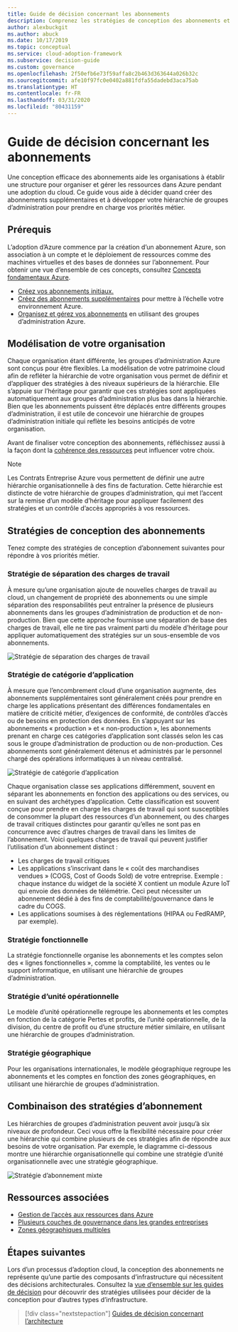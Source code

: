 ```yaml
---
title: Guide de décision concernant les abonnements
description: Comprenez les stratégies de conception des abonnements et la hiérarchie des groupes d’administration pour organiser vos ressources Azure.
author: alexbuckgit
ms.author: abuck
ms.date: 10/17/2019
ms.topic: conceptual
ms.service: cloud-adoption-framework
ms.subservice: decision-guide
ms.custom: governance
ms.openlocfilehash: 2f50efb6e73f59affa8c2b463d363644a026b32c
ms.sourcegitcommit: afe10f97fc0e0402a881fdfa55dadebd3aca75ab
ms.translationtype: HT
ms.contentlocale: fr-FR
ms.lasthandoff: 03/31/2020
ms.locfileid: "80431159"
---
```

# <a name="subscription-decision-guide"></a>Guide de décision concernant les abonnements

Une conception efficace des abonnements aide les organisations à établir une structure pour organiser et gérer les ressources dans Azure pendant une adoption du cloud. Ce guide vous aide à décider quand créer des abonnements supplémentaires et à développer votre hiérarchie de groupes d’administration pour prendre en charge vos priorités métier.

## <a name="prerequisites"></a>Prérequis

L’adoption d’Azure commence par la création d’un abonnement Azure, son association à un compte et le déploiement de ressources comme des machines virtuelles et des bases de données sur l’abonnement. Pour obtenir une vue d’ensemble de ces concepts, consultez [Concepts fondamentaux Azure](../../ready/considerations/fundamental-concepts.md).

- [Créez vos abonnements initiaux.](../../ready/azure-best-practices/initial-subscriptions.md)
- [Créez des abonnements supplémentaires](../../ready/azure-best-practices/scale-subscriptions.md) pour mettre à l’échelle votre environnement Azure.
- [Organisez et gérez vos abonnements](../../ready/azure-best-practices/organize-subscriptions.md) en utilisant des groupes d’administration Azure.

## <a name="modeling-your-organization"></a>Modélisation de votre organisation

Chaque organisation étant différente, les groupes d’administration Azure sont conçus pour être flexibles. La modélisation de votre patrimoine cloud afin de refléter la hiérarchie de votre organisation vous permet de définir et d’appliquer des stratégies à des niveaux supérieurs de la hiérarchie. Elle s’appuie sur l’héritage pour garantir que ces stratégies sont appliquées automatiquement aux groupes d’administration plus bas dans la hiérarchie. Bien que les abonnements puissent être déplacés entre différents groupes d’administration, il est utile de concevoir une hiérarchie de groupes d’administration initiale qui reflète les besoins anticipés de votre organisation.

Avant de finaliser votre conception des abonnements, réfléchissez aussi à la façon dont la [cohérence des ressources](../resource-consistency/index.md) peut influencer votre choix.

> [!NOTE]
> Les Contrats Entreprise Azure vous permettent de définir une autre hiérarchie organisationnelle à des fins de facturation. Cette hiérarchie est distincte de votre hiérarchie de groupes d’administration, qui met l’accent sur la remise d’un modèle d’héritage pour appliquer facilement des stratégies et un contrôle d’accès appropriés à vos ressources.

## <a name="subscription-design-strategies"></a>Stratégies de conception des abonnements

Tenez compte des stratégies de conception d’abonnement suivantes pour répondre à vos priorités métier.

### <a name="workload-separation-strategy"></a>Stratégie de séparation des charges de travail

À mesure qu’une organisation ajoute de nouvelles charges de travail au cloud, un changement de propriété des abonnements ou une simple séparation des responsabilités peut entraîner la présence de plusieurs abonnements dans les groupes d’administration de production et de non-production. Bien que cette approche fournisse une séparation de base des charges de travail, elle ne tire pas vraiment parti du modèle d’héritage pour appliquer automatiquement des stratégies sur un sous-ensemble de vos abonnements.

![Stratégie de séparation des charges de travail](../../_images/ready/management-group-hierarchy-v2.png)

### <a name="application-category-strategy"></a>Stratégie de catégorie d’application

À mesure que l’encombrement cloud d’une organisation augmente, des abonnements supplémentaires sont généralement créés pour prendre en charge les applications présentant des différences fondamentales en matière de criticité métier, d’exigences de conformité, de contrôles d’accès ou de besoins en protection des données. En s’appuyant sur les abonnements « production » et « non-production », les abonnements prenant en charge ces catégories d’application sont classés selon les cas sous le groupe d’administration de production ou de non-production. Ces abonnements sont généralement détenus et administrés par le personnel chargé des opérations informatiques à un niveau centralisé.

![Stratégie de catégorie d’application](../../_images/infra-subscriptions/application.png)

Chaque organisation classe ses applications différemment, souvent en séparant les abonnements en fonction des applications ou des services, ou en suivant des archétypes d’application. Cette classification est souvent conçue pour prendre en charge les charges de travail qui sont susceptibles de consommer la plupart des ressources d’un abonnement, ou des charges de travail critiques distinctes pour garantir qu’elles ne sont pas en concurrence avec d’autres charges de travail dans les limites de l’abonnement. Voici quelques charges de travail qui peuvent justifier l’utilisation d’un abonnement distinct :

- Les charges de travail critiques
- Les applications s’inscrivant dans le « coût des marchandises vendues » (COGS, Cost of Goods Sold) de votre entreprise. Exemple : chaque instance du widget de la société X contient un module Azure IoT qui envoie des données de télémétrie. Ceci peut nécessiter un abonnement dédié à des fins de comptabilité/gouvernance dans le cadre du COGS.
- Les applications soumises à des réglementations (HIPAA ou FedRAMP, par exemple).

### <a name="functional-strategy"></a>Stratégie fonctionnelle

La stratégie fonctionnelle organise les abonnements et les comptes selon des « lignes fonctionnelles », comme la comptabilité, les ventes ou le support informatique, en utilisant une hiérarchie de groupes d’administration.

### <a name="business-unit-strategy"></a>Stratégie d’unité opérationnelle

Le modèle d’unité opérationnelle regroupe les abonnements et les comptes en fonction de la catégorie Pertes et profits, de l’unité opérationnelle, de la division, du centre de profit ou d’une structure métier similaire, en utilisant une hiérarchie de groupes d’administration.

### <a name="geographic-strategy"></a>Stratégie géographique

Pour les organisations internationales, le modèle géographique regroupe les abonnements et les comptes en fonction des zones géographiques, en utilisant une hiérarchie de groupes d’administration.

## <a name="mixing-subscription-strategies"></a>Combinaison des stratégies d’abonnement

Les hiérarchies de groupes d’administration peuvent avoir jusqu’à six niveaux de profondeur. Ceci vous offre la flexibilité nécessaire pour créer une hiérarchie qui combine plusieurs de ces stratégies afin de répondre aux besoins de votre organisation. Par exemple, le diagramme ci-dessous montre une hiérarchie organisationnelle qui combine une stratégie d’unité organisationnelle avec une stratégie géographique.

![Stratégie d’abonnement mixte](../../_images/infra-subscriptions/mixed.png)

## <a name="related-resources"></a>Ressources associées

- [Gestion de l’accès aux ressources dans Azure](../../govern/resource-consistency/resource-access-management.md)
- [Plusieurs couches de gouvernance dans les grandes entreprises](../../govern/guides/complex/multiple-layers-of-governance.md)
- [Zones géographiques multiples](../../migrate/azure-best-practices/multiple-regions.md)

## <a name="next-steps"></a>Étapes suivantes

Lors d’un processus d’adoption cloud, la conception des abonnements ne représente qu’une partie des composants d’infrastructure qui nécessitent des décisions architecturales. Consultez la [vue d’ensemble sur les guides de décision](../index.md) pour découvrir des stratégies utilisées pour décider de la conception pour d’autres types d’infrastructure.

> [!div class="nextstepaction"]
> [Guides de décision concernant l’architecture](../index.md)
